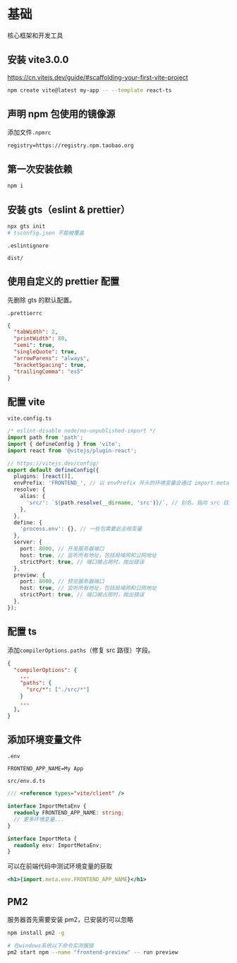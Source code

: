 # 基础

核心框架和开发工具

## 安装 vite3.0.0

https://cn.vitejs.dev/guide/#scaffolding-your-first-vite-project

```bash
npm create vite@latest my-app -- --template react-ts
```

## 声明 npm 包使用的镜像源

添加文件`.npmrc`

```
registry=https://registry.npm.taobao.org
```

## 第一次安装依赖

```bash
npm i
```

## 安装 gts（eslint & prettier）

```bash
npx gts init
# tsconfig.json 不能被覆盖
```

`.eslintignore`

```
dist/
```

## 使用自定义的 prettier 配置

先删除 gts 的默认配置。

`.prettierrc`

```json
{
  "tabWidth": 2,
  "printWidth": 80,
  "semi": true,
  "singleQuote": true,
  "arrowParens": "always",
  "bracketSpacing": true,
  "trailingComma": "es5"
}
```

## 配置 vite

`vite.config.ts`

```ts
/* eslint-disable node/no-unpublished-import */
import path from 'path';
import { defineConfig } from 'vite';
import react from '@vitejs/plugin-react';

// https://vitejs.dev/config/
export default defineConfig({
  plugins: [react()],
  envPrefix: 'FRONTEND_', // 以 envPrefix 开头的环境变量会通过 import.meta.env 暴露在你的客户端源码中
  resolve: {
    alias: {
      'src/': `${path.resolve(__dirname, 'src')}/`, // 别名，指向 src 目录
    },
  },
  define: {
    'process.env': {}, // 一些包需要此全局变量
  },
  server: {
    port: 8000, // 开发服务器端口
    host: true, // 监听所有地址，包括局域网和公网地址
    strictPort: true, // 端口被占用时，抛出错误
  },
  preview: {
    port: 8000, // 预览服务器端口
    host: true, // 监听所有地址，包括局域网和公网地址
    strictPort: true, // 端口被占用时，抛出错误
  },
});
```

## 配置 ts

添加`compilerOptions.paths`（修复 src 路径）字段。

```json
{
  "compilerOptions": {
    ...
    "paths": {
      "src/*": ["./src/*"]
    }
    ...
  },
}
```

## 添加环境变量文件

`.env`

```env
FRONTEND_APP_NAME=My App
```

`src/env.d.ts`

```ts
/// <reference types="vite/client" />

interface ImportMetaEnv {
  readonly FRONTEND_APP_NAME: string;
  // 更多环境变量...
}

interface ImportMeta {
  readonly env: ImportMetaEnv;
}
```

可以在前端代码中测试环境变量的获取

```jsx
<h1>{import.meta.env.FRONTEND_APP_NAME}</h1>
```

## PM2

服务器首先需要安装 pm2，已安装的可以忽略

```bash
npm install pm2 -g

# 在windows系统以下命令实测报错
pm2 start npm --name "frontend-preview" -- run preview
```
